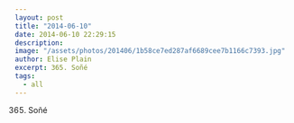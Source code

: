 ```yaml
---
layout: post
title: "2014-06-10"
date: 2014-06-10 22:29:15
description: 
image: "/assets/photos/201406/1b58ce7ed287af6689cee7b1166c7393.jpg"
author: Elise Plain
excerpt: 365. Soñé
tags: 
  - all
---
```


365. Soñé
<p></p>
